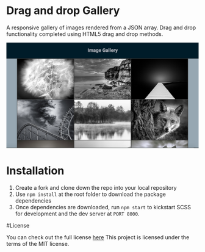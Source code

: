 # Drag and drop Gallery

A responsive gallery of images rendered from a JSON array. Drag and drop functionality completed using HTML5 drag and drop methods.

![alt tag](https://raw.githubusercontent.com/RoyEun/drag-and-drop/master/./gallery.png)

# Installation

1. Create a fork and clone down the repo into your local repository
2. Use ```npm install``` at the root folder to download the package dependencies
3. Once dependencies are downloaded, run ```npm start``` to kickstart SCSS for development and the dev server at ```PORT 8000```.

#License

You can check out the full license [here](./License)
This project is licensed under the terms of the MIT license.


